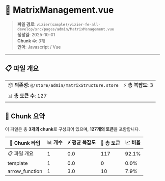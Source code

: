 # 📄 MatrixManagement.vue

> **파일 경로**: `vizier(sample)/vizier-fe-all-develop/src/pages/admin/MatrixManagement.vue`  
> **생성일**: 2025-10-01  
> **Chunk 수**: 3개  
> **언어**: Javascript / Vue
---


## 📋 파일 개요

| | |
|--|--|
| 📦 **의존성**: `@/store/admin/matrixStructure.store` | ⚡ **총 복잡도**: 3 |
| 📊 **총 토큰 수**: 127 |  |






## 🧩 Chunk 요약

이 파일은 총 **3개의 chunk**로 구성되어 있으며, **127개의 토큰**을 포함합니다.

| 🧩 Chunk 타입 | 📊 개수 | ⚡ 평균 복잡도 | 📝 총 토큰 | 📈 비율 |
|---------------|--------|-------------|----------|--------|
| 📋 파일 개요 | 1 | 0.0 | 117 | 92.1% |
| template | 1 | 0.0 | 0 | 0.0% |
| arrow_function | 1 | 3.0 | 10 | 7.9% |

